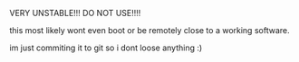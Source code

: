 VERY UNSTABLE!!! DO NOT USE!!!!

this most likely wont even boot or be remotely close to a working software.

im just commiting it to git so i dont loose anything :)